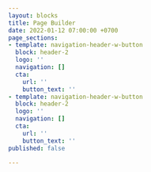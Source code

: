 ```yaml
---
layout: blocks
title: Page Builder
date: 2022-01-12 07:00:00 +0700
page_sections:
- template: navigation-header-w-button
  block: header-2
  logo: ''
  navigation: []
  cta:
    url: ''
    button_text: ''
- template: navigation-header-w-button
  block: header-2
  logo: ''
  navigation: []
  cta:
    url: ''
    button_text: ''
published: false

---
```

